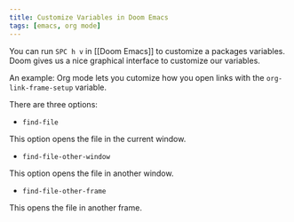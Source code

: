 ```yaml
---
title: Customize Variables in Doom Emacs
tags: [emacs, org mode]
---
```


You can run `SPC h v` in [[Doom Emacs]] to customize a packages variables. Doom gives us a nice graphical interface to customize our variables.

An example: Org mode lets you cutomize how you open links with the `org-link-frame-setup` variable.

There are three options:

- `find-file`

This option opens the file in the current window.

- `find-file-other-window`

This option opens the file in another window.

- `find-file-other-frame`

This opens the file in another frame.

